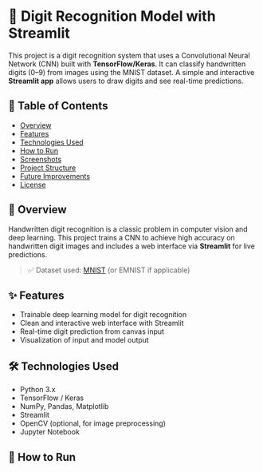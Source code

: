 # 🔢 Digit Recognition Model with Streamlit

This project is a digit recognition system that uses a Convolutional Neural Network (CNN) built with **TensorFlow/Keras**. It can classify handwritten digits (0–9) from images using the MNIST dataset. A simple and interactive **Streamlit app** allows users to draw digits and see real-time predictions.


## 📌 Table of Contents

- [Overview](#overview)
- [Features](#features)
- [Technologies Used](#technologies-used)
- [How to Run](#how-to-run)
- [Screenshots](#screenshots)
- [Project Structure](#project-structure)
- [Future Improvements](#future-improvements)
- [License](#license)


## 📖 Overview

Handwritten digit recognition is a classic problem in computer vision and deep learning. This project trains a CNN to achieve high accuracy on handwritten digit images and includes a web interface via **Streamlit** for live predictions.

> ✅ Dataset used: [MNIST](http://yann.lecun.com/exdb/mnist/) (or EMNIST if applicable)


## ✨ Features

- Trainable deep learning model for digit recognition
- Clean and interactive web interface with Streamlit
- Real-time digit prediction from canvas input
- Visualization of input and model output


## 🛠️ Technologies Used

- Python 3.x
- TensorFlow / Keras
- NumPy, Pandas, Matplotlib
- Streamlit
- OpenCV (optional, for image preprocessing)
- Jupyter Notebook


## 🚀 How to Run


